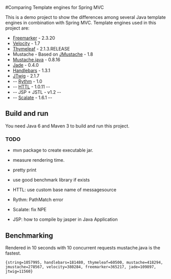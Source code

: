 #Comparing Template engines for Spring MVC

This is a demo project to show the differences among several Java template engines in combination with Spring MVC. Template engines used in this project are:

* [Freemarker](http://www.freemarker.org) - 2.3.20
* [Velocity](http://velocity.apache.org) - 1.7
* [Thymeleaf](http://www.thymeleaf.org/) - 2.1.3.RELEASE
* Mustache - Based on [JMustache](https://github.com/samskivert/jmustache) - 1.8
* [Mustache.java](https://github.com/spullara/mustache.java) - 0.8.16
* [Jade](https://github.com/neuland/jade4j) - 0.4.0
* [Handlebars](https://github.com/jknack/handlebars.java) - 1.3.1
* [JTwig](https://github.com/lyncode/jtwig) - 2.1.7
* -- [Rythm](http://rythmengine.org/) - 1.0
* -- [HTTL](http://httl.github.io/en/) - 1.0.11 --
* -- JSP + JSTL - v1.2 --
* -- [Scalate](http://scalate.fusesource.org)  - 1.6.1 --


## Build and run
You need Java 6 and Maven 3 to build and run this project.

### TODO

+ mvn package to create executable jar.
+ measure rendering time.
+ pretty print
+ use good benchmark library if exists

+ HTTL: use custom base name of messagesource
+ Rythm: PathMatch error
+ Scalate: fix NPE
+ JSP: how to compile by jasper in Java Application

## Benchmarking

Rendered in 10 seconds with 10 concurrent requests
mustache.java is the fastest.
```
{string=1057995, handlebars=181480, thymeleaf=60500, mustache=418294,
jmustache=278567, velocity=380284, freemarker=365217, jade=109897, jtwig=11560}
```
